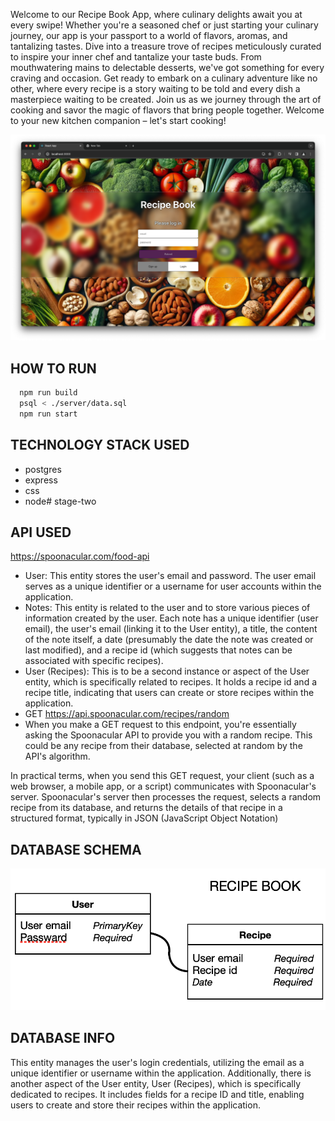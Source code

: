 Welcome to our Recipe Book App, where culinary delights await you at every swipe! Whether you're a seasoned chef or just starting your culinary journey, our app is your passport to a world of flavors, aromas, and tantalizing tastes. Dive into a treasure trove of recipes meticulously curated to inspire your inner chef and tantalize your taste buds. From mouthwatering mains to delectable desserts, we've got something for every craving and occasion. Get ready to embark on a culinary adventure like no other, where every recipe is a story waiting to be told and every dish a masterpiece waiting to be created. Join us as we journey through the art of cooking and savor the magic of flavors that bring people together. Welcome to your new kitchen companion – let's start cooking!

![dietapp schema](./recipebook.png)

HOW TO RUN 
------------------------------------
```bash
  npm run build 
  psql < ./server/data.sql
  npm run start
```

TECHNOLOGY STACK USED
------------------------------------
* postgres
* express
* css
* node# stage-two

API USED
------------------------------------
https://spoonacular.com/food-api
- User: This entity stores the user's email and password. The user email serves as a unique identifier or a username for user accounts within the application.
- Notes: This entity is related to the user and to store various pieces of information created by the user. Each note has a unique identifier (user email), the user's email (linking it to the User entity), a title, the content of the note itself, a date (presumably the date the note was created or last modified), and a recipe id (which suggests that notes can be associated with specific recipes).
- User (Recipes): This is to be a second instance or aspect of the User entity, which is specifically related to recipes. It holds a recipe id and a recipe title, indicating that users can create or store recipes within the application.
- GET https://api.spoonacular.com/recipes/random
- When you make a GET request to this endpoint, you're essentially asking the Spoonacular API to provide you with a random recipe. This could be any recipe from their database, selected at random by the API's algorithm.

In practical terms, when you send this GET request, your client (such as a web browser, a mobile app, or a script) communicates with Spoonacular's server. Spoonacular's server then processes the request, selects a random recipe from its database, and returns the details of that recipe in a structured format, typically in JSON (JavaScript Object Notation) 

DATABASE SCHEMA
------------------------------------
![dietapp schema](./schema.png)

DATABASE INFO
------------------------------------
This entity manages the user's login credentials, utilizing the email as a unique identifier or username within the application. Additionally, there is another aspect of the User entity, User (Recipes), which is specifically dedicated to recipes. It includes fields for a recipe ID and title, enabling users to create and store their recipes within the application.